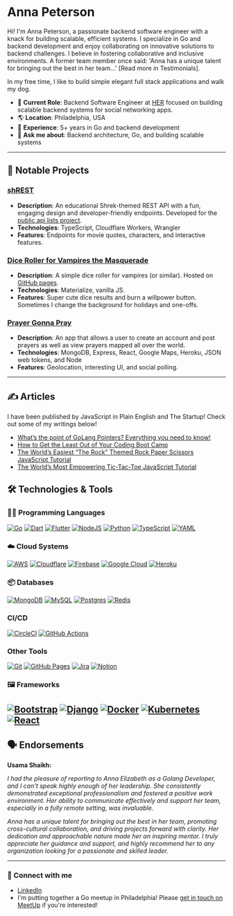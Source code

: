 # Anna Peterson
Hi! I'm Anna Peterson, a passionate backend software engineer with a knack for building scalable, efficient systems. I specialize in Go and backend development and enjoy collaborating on innovative solutions to backend challenges. I believe in fostering collaborative and inclusive environments. A former team member once said: 'Anna has a unique talent for bringing out the best in her team...' [Read more in Testimonials].

In my free time, I like to build simple elegant full stack applications and walk my dog. 

- 🔭 **Current Role**: Backend Software Engineer at [HER](https://weareher.com/) focused on building scalable backend systems for social networking apps.
- 🌎 **Location**: Philadelphia, USA
- 💼 **Experience**: 5+ years in Go and backend development
- 💬 **Ask me about**: Backend architecture, Go, and building scalable systems

---

## 🌟 Notable Projects
### [shREST](https://github.com/annaelizabeth2019/shREST)
- **Description**: An educational Shrek-themed REST API with a fun, engaging design and developer-friendly endpoints. Developed for the [public api lists project](https://github.com/public-api-lists/public-api-lists).
- **Technologies**: TypeScript, Cloudflare Workers, Wrangler
- **Features**: Endpoints for movie quotes, characters, and interactive features.

### [Dice Roller for Vampires the Masquerade](https://github.com/annaelizabeth2019/dice-roller/tree/master)
- **Description**: A simple dice roller for vampires (or similar). Hosted on [GitHub pages](https://annaelizabeth2019.github.io/dice-roller/). 
- **Technologies**: Materialize, vanilla JS. 
- **Features**: Super cute dice results and burn a willpower button. Sometimes I change the background for holidays and one-offs. 

### [Prayer Gonna Pray](https://github.com/annaelizabeth2019/prayersgonnapray)
- **Description**: An app that allows a user to create an account and post prayers as well as view prayers mapped all over the world. 
- **Technologies**: MongoDB, Express, React, Google Maps, Heroku, JSON web tokens, and Node 
- **Features**: Geolocation, interesting UI, and social polling. 

---


## &#x270d; Articles
I have been published by JavaScript in Plain English and The Startup! Check out some of my writings below! 

<!-- MEDIUM-ARTICLES-LIST:START -->
- [What’s the point of GoLang Pointers? Everything you need to know!](https://medium.com/@annapeterson89/whats-the-point-of-golang-pointers-everything-you-need-to-know-ac5e40581d4d)
- [How to Get the Least Out of Your Coding Boot Camp](https://medium.com/swlh/9-ways-to-get-the-least-out-of-your-coding-boot-camp-3769967af13)
- [The World’s Easiest “The Rock” Themed Rock Paper Scissors JavaScript Tutorial](https://javascript.plainenglish.io/the-worlds-easiest-the-rock-themed-rock-paper-scissors-javascript-tutorial-ee99b7f83e69) 
- [The World’s Most Empowering Tic-Tac-Toe JavaScript Tutorial](https://javascript.plainenglish.io/the-worlds-most-empowering-tic-tac-toe-javascript-tutorial-a889e4c20883)
<!-- MEDIUM-ARTICLES-LIST:END -->

## 🛠 Technologies & Tools

### 🧑‍💻 Programming Languages
[![Go](https://img.shields.io/badge/Go-%2300ADD8.svg?&logo=go&logoColor=white)](#)
[![Dart](https://img.shields.io/badge/Dart-%230175C2.svg?logo=dart&logoColor=white)](#)
[![Flutter](https://img.shields.io/badge/Flutter-02569B?logo=flutter&logoColor=fff)](#)
[![NodeJS](https://img.shields.io/badge/Node.js-6DA55F?logo=node.js&logoColor=white)](#)
[![Python](https://img.shields.io/badge/Python-3776AB?logo=python&logoColor=fff)](#)
[![TypeScript](https://img.shields.io/badge/TypeScript-3178C6?logo=typescript&logoColor=fff)](#)
[![YAML](https://img.shields.io/badge/YAML-CB171E?logo=yaml&logoColor=fff)](#)

### ☁️  Cloud Systems
[![AWS](https://img.shields.io/badge/AWS-%23FF9900.svg?logo=amazon-web-services&logoColor=white)](#)
[![Cloudflare](https://img.shields.io/badge/Cloudflare-F38020?logo=Cloudflare&logoColor=white)](#)
[![Firebase](https://img.shields.io/badge/Firebase-039BE5?logo=Firebase&logoColor=white)](#)
[![Google Cloud](https://img.shields.io/badge/Google%20Cloud-%234285F4.svg?logo=google-cloud&logoColor=white)](#)
[![Heroku](https://img.shields.io/badge/Heroku-430098?logo=heroku&logoColor=fffe)](#)

### 📦 Databases
[![MongoDB](https://img.shields.io/badge/MongoDB-%234ea94b.svg?logo=mongodb&logoColor=white)](#)
[![MySQL](https://img.shields.io/badge/MySQL-4479A1?logo=mysql&logoColor=fff)](#)
[![Postgres](https://img.shields.io/badge/Postgres-%23316192.svg?logo=postgresql&logoColor=white)](#)
[![Redis](https://img.shields.io/badge/Redis-%23DD0031.svg?logo=redis&logoColor=white)](#)

### CI/CD
[![CircleCI](https://img.shields.io/badge/CircleCI-343434?logo=circleci&logoColor=fff)](#)
[![GitHub Actions](https://img.shields.io/badge/GitHub_Actions-2088FF?logo=github-actions&logoColor=white)](#)

### Other Tools
[![Git](https://img.shields.io/badge/Git-F05032?logo=git&logoColor=fff)](#)
[![GitHub Pages](https://img.shields.io/badge/GitHub%20Pages-121013?logo=github&logoColor=white)](#)
[![Jira](https://img.shields.io/badge/Jira-0052CC?logo=jira&logoColor=fff)](#)
[![Notion](https://img.shields.io/badge/Notion-000?logo=notion&logoColor=fff)](#)

### 🖼️ Frameworks
[![Bootstrap](https://img.shields.io/badge/Bootstrap-7952B3?logo=bootstrap&logoColor=fff)](#)
[![Django](https://img.shields.io/badge/Django-%23092E20.svg?logo=django&logoColor=white)](#)
[![Docker](https://img.shields.io/badge/Docker-2496ED?logo=docker&logoColor=fff)](#)
[![Kubernetes](https://img.shields.io/badge/Kubernetes-326CE5?logo=kubernetes&logoColor=fff)](#)
[![React](https://img.shields.io/badge/React-%2320232a.svg?logo=react&logoColor=%2361DAFB)](#)
---

## 🗣️ Endorsements
**Usama Shaikh:**

*I had the pleasure of reporting to Anna Elizabeth as a Golang Developer, and I can't speak highly enough of her leadership. She consistently demonstrated exceptional professionalism and fostered a positive work environment. Her ability to communicate effectively and support her team, especially in a fully remote setting, was invaluable.*

*Anna has a unique talent for bringing out the best in her team, promoting cross-cultural collaboration, and driving projects forward with clarity. Her dedication and approachable nature made her an inspiring mentor. I truly appreciate her guidance and support, and highly recommend her to any organization looking for a passionate and skilled leader.*

---

### 🤝 Connect with me 
- [LinkedIn](https://www.linkedin.com/in/anna-elizabeth-peterson/)
- I'm putting together a Go meetup in Philadelphia! Please [get in touch on MeetUp](https://www.meetup.com/members/53948282/) if you're interested! 
